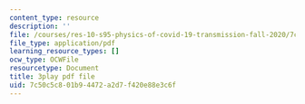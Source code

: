 ```yaml
---
content_type: resource
description: ''
file: /courses/res-10-s95-physics-of-covid-19-transmission-fall-2020/7c50c5c801b94472a2d7f420e88e3c6f_Gxefx9BDCq0.pdf
file_type: application/pdf
learning_resource_types: []
ocw_type: OCWFile
resourcetype: Document
title: 3play pdf file
uid: 7c50c5c8-01b9-4472-a2d7-f420e88e3c6f
---
```

